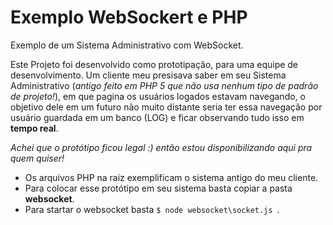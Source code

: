 # Exemplo WebSockert e PHP
Exemplo de um Sistema Administrativo com WebSocket.

Este Projeto foi desenvolvido como prototipação, para uma equipe de desenvolvimento. 
Um cliente meu presisava saber em seu Sistema Administrativo (*antigo feito em PHP 5 que não usa nenhum tipo de padrão de projeto!*), em que pagina os usuários logados estavam navegando, o objetivo dele em um futuro não muito distante seria ter essa navegação por usuário guardada em um banco (LOG) e ficar observando tudo isso em **tempo real**.

*Achei que o protótipo ficou legal :) então estou disponibilizando aqui pra quem quiser!*

  - Os arquivos PHP na raiz exemplificam o sistema antigo do meu cliente.
  - Para colocar esse protótipo em seu sistema basta copiar a pasta **websocket**.
  - Para startar o websocket basta ```$ node websocket\socket.js ```.
